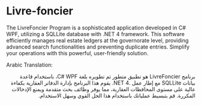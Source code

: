 # Livre-foncier
The LivreFoncier Program is a sophisticated application developed in C# WPF, utilizing a SQLLite database with .NET 4 framework. This software efficiently manages real estate ledgers at the governorate level, providing advanced search functionalities and preventing duplicate entries. Simplify your operations with this powerful, user-friendly solution.

Arabic Translation:
<p dir='rtl' align='right'>
برنامج LivreFoncier هو تطبيق متطور تم تطويره بلغة C# WPF، باستخدام قاعدة بيانات SQLLite مع إطار عمل .NET 4. يقوم هذا البرنامج بإدارة الدفاتر العقارية بكفاءة عالية على مستوى المحافظات العقارية، مما يوفر وظائف بحث متقدمة ويمنع الإدخالات المكررة. قم بتبسيط عملياتك باستخدام هذا الحل القوي وسهل الاستخدام.
</p>
